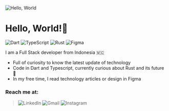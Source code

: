 ![Hello, World](https://user-images.githubusercontent.com/34807386/230739617-e4097466-c6bb-49c9-9215-8038afaa2a17.gif)

# Hello, World!👋

![Dart](https://img.shields.io/badge/dart-%230175C2.svg?style=for-the-badge&logo=dart&logoColor=white) ![TypeScript](https://img.shields.io/badge/typescript-%23007ACC.svg?style=for-the-badge&logo=typescript&logoColor=white) ![Rust](https://img.shields.io/badge/rust-%23000000.svg?style=for-the-badge&logo=rust&logoColor=white) ![Figma](https://img.shields.io/badge/figma-%23F24E1E.svg?style=for-the-badge&logo=figma&logoColor=white)

I am a Full Stack developer from Indonesia 🇲🇨
* Full of curiosity to know the latest update of technology
* Code in Dart and Typescript, currently curious about Rust and its future 🚀
* In my free time, I read technology articles or design in Figma

### Reach me at:
> ![LinkedIn](https://img.shields.io/badge/linkedin-%230077B5.svg?style=for-the-badge&logo=linkedin&logoColor=white)
> ![Gmail](https://img.shields.io/badge/Gmail-D14836?style=for-the-badge&logo=gmail&logoColor=white)
> ![Instagram](https://img.shields.io/badge/Instagram-%23E4405F.svg?style=for-the-badge&logo=Instagram&logoColor=white)


